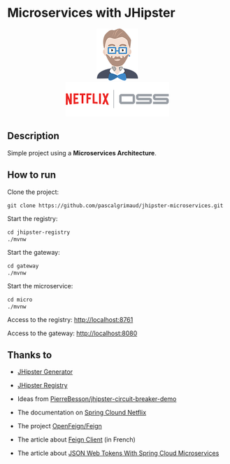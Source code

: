 # Microservices with JHipster

<div align="center">
  <a href="http://jhipster.github.io/"><img src="_images/logo-jhipster.png"></a>
</div>
<div align="center">
  <a href="https://netflix.github.io/"><img src="_images/logo-netflix-oss.png"></a>
</div>


## Description

Simple project using a **Microservices Architecture**.


## How to run

Clone the project:

```
git clone https://github.com/pascalgrimaud/jhipster-microservices.git
```

Start the registry:

```
cd jhipster-registry
./mvnw
```

Start the gateway:
```
cd gateway
./mvnw
```

Start the microservice:

```
cd micro
./mvnw
```

Access to the registry: [http://localhost:8761](http://localhost:8761)

Access to the gateway: [http://localhost:8080](http://localhost:8080)


## Thanks to

* [JHipster Generator](https://github.com/jhipster/generator-jhipster)

* [JHipster Registry](https://github.com/jhipster/jhipster-registry)

* Ideas from [PierreBesson/jhipster-circuit-breaker-demo](https://github.com/PierreBesson/jhipster-circuit-breaker-demo)

* The documentation on [Spring Clound Netflix](http://cloud.spring.io/spring-cloud-netflix/spring-cloud-netflix.html)

* The project [OpenFeign/Feign](https://github.com/OpenFeign/feign)

* The article about [Feign Client](http://blog.ippon.fr/2016/09/21/feign-encore-un-client-http/) (in French)

* The article about [JSON Web Tokens With Spring Cloud Microservices](https://keyholesoftware.com/2016/06/20/json-web-tokens-with-spring-cloud-microservices/)
